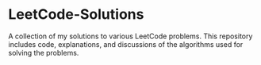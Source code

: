 # LeetCode-Solutions
A collection of my solutions to various LeetCode problems. This repository includes code, explanations, and discussions of the algorithms used for solving the problems. 
